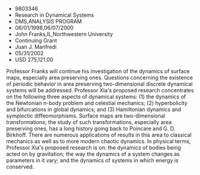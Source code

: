 
* 9803346
* Research in Dynamical Systems
* DMS,ANALYSIS PROGRAM
* 06/01/1998,06/07/2000
* John Franks,IL,Northwestern University
* Continuing Grant
* Juan J. Manfredi
* 05/31/2002
* USD 275,121.00

Professor Franks will continue his investigation of the dynamics of surface
maps, especially area preserving ones. Questions concerning the existence of
periodic behavior in area preserving two-dimensional discrete dynamical systems
will be addressed. Professor Xia's proposed research concentrates on the
following three aspects of dynamical systems: (1) the dynamics of the Newtonian
n-body problem and celestial mechanics; (2) hyperbolicity and bifurcations in
global dynamics; and (3) Hamiltonian dynamics and symplectic diffeomorphisms.
Surface maps are two-dimensional transformations; the study of such
transformations, especially area preserving ones, has a long history going back
to Poincare and G. D. Birkhoff. There are numerous applications of results in
this area to classical mechanics as well as to more modern chaotic dynamics. In
physical terms, Professor Xia's proposed research is on: the dynamics of bodies
being acted on by gravitation; the way the dynamics of a system changes as
parameters in it vary; and the dynamics of systems in which energy is conserved.
